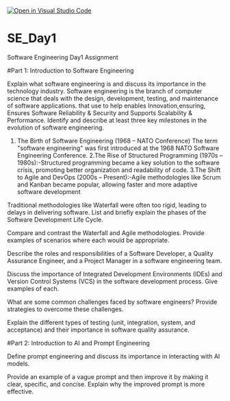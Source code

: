 [![Open in Visual Studio Code](https://classroom.github.com/assets/open-in-vscode-2e0aaae1b6195c2367325f4f02e2d04e9abb55f0b24a779b69b11b9e10269abc.svg)](https://classroom.github.com/online_ide?assignment_repo_id=18345765&assignment_repo_type=AssignmentRepo)
# SE_Day1
Software Engineering Day1 Assignment

#Part 1: Introduction to Software Engineering

Explain what software engineering is and discuss its importance in the technology industry.
Software engineering is the branch of computer science that deals with the design, development, testing, and maintenance of software applications. 
that use to help enables Innovation,ensuring, Ensures Software Reliability & Security and Supports Scalability & Performance.
Identify and describe at least three key milestones in the evolution of software engineering.
1. The Birth of Software Engineering (1968 – NATO Conference)
The term "software engineering" was first introduced at the 1968 NATO Software Engineering Conference.
2.The Rise of Structured Programming (1970s – 1980s):-Structured programming became a key solution to the software crisis, promoting better organization and readability of code.
3.The Shift to Agile and DevOps (2000s – Present):-Agile methodologies like Scrum and Kanban became popular, allowing faster and more adaptive software development

Traditional methodologies like Waterfall were often too rigid, leading to delays in delivering software.
List and briefly explain the phases of the Software Development Life Cycle.


Compare and contrast the Waterfall and Agile methodologies. Provide examples of scenarios where each would be appropriate.


Describe the roles and responsibilities of a Software Developer, a Quality Assurance Engineer, and a Project Manager in a software engineering team.


Discuss the importance of Integrated Development Environments (IDEs) and Version Control Systems (VCS) in the software development process. Give examples of each.


What are some common challenges faced by software engineers? Provide strategies to overcome these challenges.


Explain the different types of testing (unit, integration, system, and acceptance) and their importance in software quality assurance.


#Part 2: Introduction to AI and Prompt Engineering


Define prompt engineering and discuss its importance in interacting with AI models.


Provide an example of a vague prompt and then improve it by making it clear, specific, and concise. Explain why the improved prompt is more effective.
